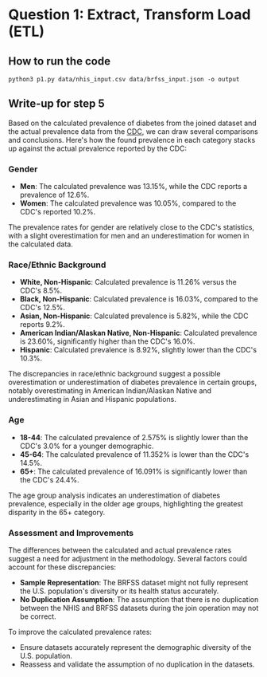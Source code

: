 # Question 1: Extract, Transform Load (ETL)

## How to run the code

```
python3 p1.py data/nhis_input.csv data/brfss_input.json -o output
```

## Write-up for step 5

Based on the calculated prevalence of diabetes from the joined dataset and the actual prevalence data from the [CDC](https://www.cdc.gov/diabetes/data/statistics-report/index.html), we can draw several comparisons and conclusions. Here's how the found prevalence in each category stacks up against the actual prevalence reported by the CDC:

### Gender

- **Men**: The calculated prevalence was 13.15%, while the CDC reports a prevalence of 12.6%.
- **Women**: The calculated prevalence was 10.05%, compared to the CDC's reported 10.2%.

The prevalence rates for gender are relatively close to the CDC's statistics, with a slight overestimation for men and an underestimation for women in the calculated data.

### Race/Ethnic Background

- **White, Non-Hispanic**: Calculated prevalence is 11.26% versus the CDC's 8.5%.
- **Black, Non-Hispanic**: Calculated prevalence is 16.03%, compared to the CDC's 12.5%.
- **Asian, Non-Hispanic**: Calculated prevalence is 5.82%, while the CDC reports 9.2%.
- **American Indian/Alaskan Native, Non-Hispanic**: Calculated prevalence is 23.60%, significantly higher than the CDC's 16.0%.
- **Hispanic**: Calculated prevalence is 8.92%, slightly lower than the CDC's 10.3%.

The discrepancies in race/ethnic background suggest a possible overestimation or underestimation of diabetes prevalence in certain groups, notably overestimating in American Indian/Alaskan Native and underestimating in Asian and Hispanic populations.

### Age

- **18-44**: The calculated prevalence of 2.575% is slightly lower than the CDC's 3.0% for a younger demographic.
- **45-64**: The calculated prevalence of 11.352% is lower than the CDC's 14.5%.
- **65+**: The calculated prevalence of 16.091% is significantly lower than the CDC's 24.4%.

The age group analysis indicates an underestimation of diabetes prevalence, especially in the older age groups, highlighting the greatest disparity in the 65+ category.

### Assessment and Improvements

The differences between the calculated and actual prevalence rates suggest a need for adjustment in the methodology. Several factors could account for these discrepancies:

- **Sample Representation**: The BRFSS dataset might not fully represent the U.S. population's diversity or its health status accurately.
- **No Duplication Assumption**: The assumption that there is no duplication between the NHIS and BRFSS datasets during the join operation may not be correct.

To improve the calculated prevalence rates:

- Ensure datasets accurately represent the demographic diversity of the U.S. population.
- Reassess and validate the assumption of no duplication in the datasets.
